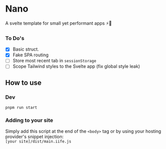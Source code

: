 # Nano
A svelte template for small yet performant apps ⚡🤏

### To Do's

- [x] Basic struct.
- [x] Fake SPA routing
- [ ] Store most recent tab in `sessionStorage`
- [ ] Scope Tailwind styles to the Svelte app (fix global style leak)

## How to use
###  Dev
`pnpm run start`
### Adding to your site
Simply add this script at the end of the `<body>` tag or by using your hosting provider's snippet injection:
<br> `[your site]/dist/main.iife.js`

